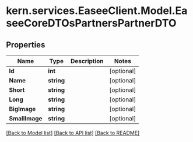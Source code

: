 # kern.services.EaseeClient.Model.EaseeCoreDTOsPartnersPartnerDTO

## Properties

Name | Type | Description | Notes
------------ | ------------- | ------------- | -------------
**Id** | **int** |  | [optional] 
**Name** | **string** |  | [optional] 
**Short** | **string** |  | [optional] 
**Long** | **string** |  | [optional] 
**BigImage** | **string** |  | [optional] 
**SmallImage** | **string** |  | [optional] 

[[Back to Model list]](../README.md#documentation-for-models) [[Back to API list]](../README.md#documentation-for-api-endpoints) [[Back to README]](../README.md)

